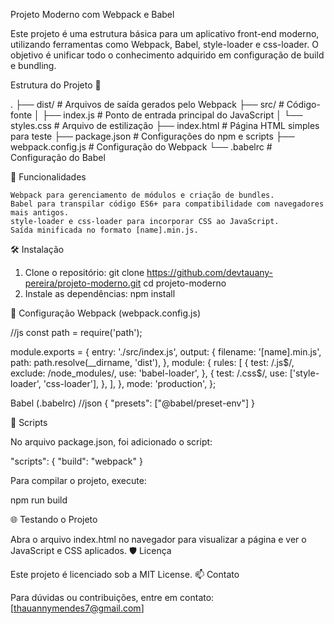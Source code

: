 Projeto Moderno com Webpack e Babel

Este projeto é uma estrutura básica para um aplicativo front-end moderno, utilizando ferramentas como Webpack, Babel, style-loader e css-loader. O objetivo é unificar todo o conhecimento adquirido em configuração de build e bundling.

Estrutura do Projeto 📁

.
├── dist/                # Arquivos de saída gerados pelo Webpack
├── src/                 # Código-fonte
│   ├── index.js         # Ponto de entrada principal do JavaScript
│   └── styles.css       # Arquivo de estilização
├── index.html           # Página HTML simples para teste
├── package.json         # Configurações do npm e scripts
├── webpack.config.js    # Configuração do Webpack
└── .babelrc             # Configuração do Babel

🚀 Funcionalidades

    Webpack para gerenciamento de módulos e criação de bundles.
    Babel para transpilar código ES6+ para compatibilidade com navegadores mais antigos.
    style-loader e css-loader para incorporar CSS ao JavaScript.
    Saída minificada no formato [name].min.js.

🛠️ Instalação

1. Clone o repositório:
    git clone https://github.com/devtauany-pereira/projeto-moderno.git
    cd projeto-moderno
2. Instale as dependências:
    npm install

📄 Configuração
Webpack (webpack.config.js)

//js
const path = require('path');

module.exports = {
  entry: './src/index.js',
  output: {
    filename: '[name].min.js',
    path: path.resolve(__dirname, 'dist'),
  },
  module: {
    rules: [
      {
        test: /\.js$/,
        exclude: /node_modules/,
        use: 'babel-loader',
      },
      {
        test: /\.css$/,
        use: ['style-loader', 'css-loader'],
      },
    ],
  },
  mode: 'production',
};

Babel (.babelrc)
//json
{
  "presets": ["@babel/preset-env"]
}

🔧 Scripts

No arquivo package.json, foi adicionado o script:

"scripts": {
  "build": "webpack"
}

Para compilar o projeto, execute:

npm run build

🌐 Testando o Projeto

Abra o arquivo index.html no navegador para visualizar a página e ver o JavaScript e CSS aplicados.
🛡️ Licença

Este projeto é licenciado sob a MIT License.
📫 Contato

Para dúvidas ou contribuições, entre em contato: [thauannymendes7@gmail.com]